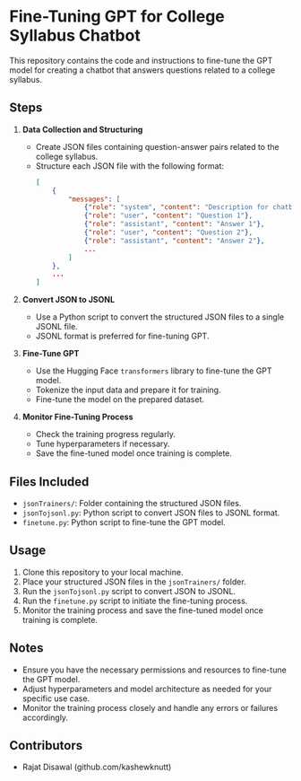 # Fine-Tuning GPT for College Syllabus Chatbot

This repository contains the code and instructions to fine-tune the GPT model for creating a chatbot that answers questions related to a college syllabus.

## Steps

1. **Data Collection and Structuring**
    - Create JSON files containing question-answer pairs related to the college syllabus.
    - Structure each JSON file with the following format:
        ```json
        [
            {
                "messages": [
                    {"role": "system", "content": "Description for chatbot"},
                    {"role": "user", "content": "Question 1"},
                    {"role": "assistant", "content": "Answer 1"},
                    {"role": "user", "content": "Question 2"},
                    {"role": "assistant", "content": "Answer 2"},
                    ...
                ]
            },
            ...
        ]
        ```
2. **Convert JSON to JSONL**
    - Use a Python script to convert the structured JSON files to a single JSONL file.
    - JSONL format is preferred for fine-tuning GPT.

3. **Fine-Tune GPT**
    - Use the Hugging Face `transformers` library to fine-tune the GPT model.
    - Tokenize the input data and prepare it for training.
    - Fine-tune the model on the prepared dataset.

4. **Monitor Fine-Tuning Process**
    - Check the training progress regularly.
    - Tune hyperparameters if necessary.
    - Save the fine-tuned model once training is complete.

## Files Included

- `jsonTrainers/`: Folder containing the structured JSON files.
- `jsonTojsonl.py`: Python script to convert JSON files to JSONL format.
- `finetune.py`: Python script to fine-tune the GPT model.

## Usage

1. Clone this repository to your local machine.
2. Place your structured JSON files in the `jsonTrainers/` folder.
3. Run the `jsonTojsonl.py` script to convert JSON to JSONL.
4. Run the `finetune.py` script to initiate the fine-tuning process.
5. Monitor the training process and save the fine-tuned model once training is complete.

## Notes

- Ensure you have the necessary permissions and resources to fine-tune the GPT model.
- Adjust hyperparameters and model architecture as needed for your specific use case.
- Monitor the training process closely and handle any errors or failures accordingly.

## Contributors

- Rajat Disawal (github.com/kashewknutt)